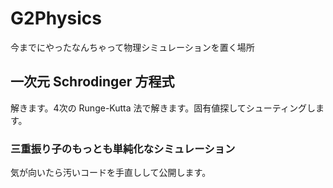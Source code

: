 # G2Physics
今までにやったなんちゃって物理シミュレーションを置く場所

## 一次元 Schrodinger 方程式
解きます。4次の Runge-Kutta 法で解きます。固有値探してシューティングします。

### 三重振り子のもっとも単純化なシミュレーション
気が向いたら汚いコードを手直しして公開します。
